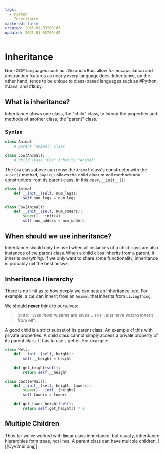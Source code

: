 ```yaml
---
tags:
  - Python
  - Inheritance
mastered: false
created: 2025-01-03T09:07
updated: 2025-01-03T09:42
---
```

# Inheritance
Non-OOP languages such as #Go and #Rust allow for encapsulation and abstraction features as nearly *every* language does. Inheritance, on the other hand, tends to be unique to class-based languages such as #Python, #Java, and #Ruby.
## What is inheritance?
Inheritance allows one class, the "child" class, to *inherit* the properties and methods of another class, the "parent" class.
### Syntax
```python
class Animal:
	# parent "Animal" class

class Cow(Animal):
	# child class "Cow" inherits "Animal"
```
The `Cow` class above can reuse the `Animal` class's constructor with the `super()` method, `super()` allows the child class to call methods and constructors from its parent class, in this case, `__init__()`:
```python
class Animal:
	def __init__(self, num_legs):
		self.num_legs = num_legs

class Cow(Animal):
	def __init__(self, num_udders):
		super().__init(4)
		self.num_udders = num_udders
```
## When should we use inheritance?
Inheritance should only be used when all instances of a child class are also instances of the parent class.
When a child class inherits from a parent, it inherits *everything*. If we only want to share some functionality, inheritance is probably not the best answer.
## Inheritance Hierarchy
There is no limit as to how deeply we can nest an inheritance tree. For example, a `Cat` can inherit from an `Animal` that inherits from `LivingThing`. 

We should **never** think to ourselves:
>[!info]
>"Well *most* wizards are elves... so I'll just have wizard inherit from elf".

A good child is a strict subset of its parent class.
An example of this with private properties. A child class cannot simply access a private property of its parent class. It has to use a getter. For example:
```python
class Wall:
    def __init__(self, height):
        self.__height = height

    def get_height(self):
        return self.__height

class Castle(Wall):
    def __init__(self, height, towers):
        super().__init__(height)
        self.towers = towers

    def get_tower_height(self):
        return self.get_height() * 2
```
## Multiple Children
Thus far we've worked with linear class inheritance, but usually, inheritance hierarchies form trees, not lines. A parent class can have multiple children.
![[Cyv2n6l.png]]
